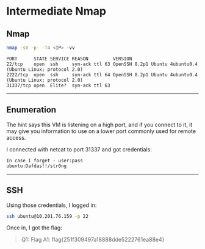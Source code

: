 # Intermediate Nmap

## Nmap

```bash
nmap -sV -p- -T4 <IP> -vv
```

```
PORT      STATE SERVICE REASON         VERSION
22/tcp    open  ssh     syn-ack ttl 63 OpenSSH 8.2p1 Ubuntu 4ubuntu0.4 (Ubuntu Linux; protocol 2.0)
2222/tcp  open  ssh     syn-ack ttl 64 OpenSSH 8.2p1 Ubuntu 4ubuntu0.4 (Ubuntu Linux; protocol 2.0)
31337/tcp open  Elite?  syn-ack ttl 63
```

---

## Enumeration

The hint says this VM is listening on a high port, and if you connect to it, it may give you information to use on a lower port commonly used for remote access.

I connected with netcat to port 31337 and got credentials:

```
In case I forget - user:pass
ubuntu:Dafdas!!/str0ng
```

---

## SSH

Using those credentials, I logged in:

```bash
ssh ubuntu@10.201.76.159 -p 22
```

Once in, I got the flag:

> Q1: Flag
> A1: flag{251f309497a18888dde5222761ea88e4}
